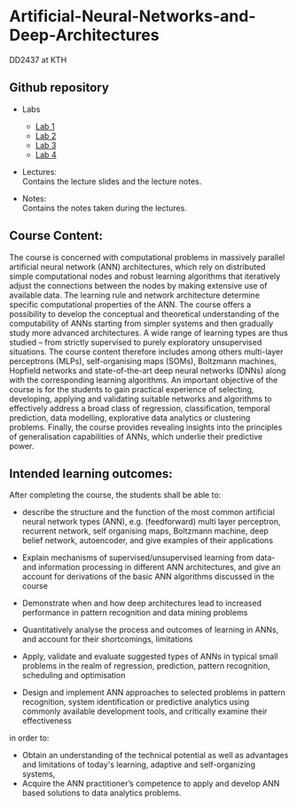 # Artificial-Neural-Networks-and-Deep-Architectures
DD2437 at KTH  

## Github repository
- Labs
  - [Lab 1]()
  - [Lab 2]()
  - [Lab 3]()
  - [Lab 4]()
- Lectures: <br>
Contains the lecture slides and the lecture notes.

- Notes: <br>
Contains the notes taken during the lectures. 


## Course Content:
The course is concerned with computational problems in massively parallel artificial neural network (ANN) architectures, which rely on distributed simple computational nodes and robust learning algorithms that iteratively adjust the connections between the nodes by making extensive use of available data. The learning rule and network architecture determine specific computational properties of the ANN. The course offers a possibility to develop the conceptual and theoretical understanding of the computability of ANNs starting from simpler systems and then gradually study more advanced architectures.  A wide range of learning types are thus studied – from strictly supervised to purely exploratory unsupervised situations. The course content therefore includes among others multi-layer perceptrons (MLPs), self-organising maps (SOMs), Boltzmann machines, Hopfield networks and state-of-the-art deep neural networks (DNNs) along with the corresponding learning algorithms. An important objective of the course is for the students to gain practical experience of selecting, developing, applying and validating suitable networks and algorithms to effectively address a broad class of regression, classification, temporal prediction, data modelling, explorative data analytics or clustering problems. Finally, the course provides revealing insights into the principles of generalisation capabilities of ANNs, which underlie their predictive power.

## Intended learning outcomes:
After completing the course, the students shall be able to:

- describe the structure and the function of the most common artificial neural network types (ANN), e.g. (feedforward) multi layer perceptron, recurrent network, self organising maps, Boltzmann machine, deep belief network, autoencoder, and give examples of their applications

- Explain mechanisms of supervised/unsupervised learning from data- and information processing in different ANN architectures, and give an account for derivations of the basic ANN algorithms discussed in the course

- Demonstrate when and how deep architectures lead to increased performance in pattern recognition and data mining problems

- Quantitatively analyse the process and outcomes of learning in ANNs, and account for their shortcomings, limitations

- Apply, validate and evaluate suggested types of ANNs in typical small problems in the realm of regression, prediction, pattern recognition, scheduling and optimisation

- Design and implement ANN approaches to selected problems in pattern recognition, system identification or predictive analytics using commonly available development tools, and critically examine their effectiveness 

in order to:

- Obtain an understanding of the technical potential as well as advantages and limitations of today's learning, adaptive and self-organizing systems,
- Acquire the ANN practitioner’s competence to apply and develop ANN based solutions to data analytics problems.

